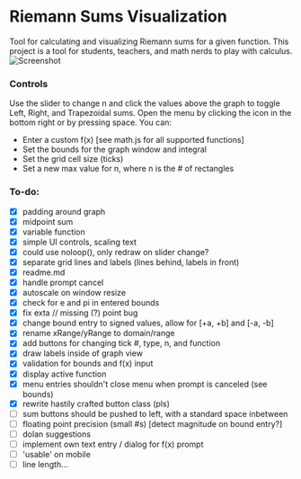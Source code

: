 # Riemann Sums Visualization
Tool for calculating and visualizing Riemann sums for a given function. This project is a tool for students, teachers, and math nerds to play with calculus.
![Screenshot](https://i.imgur.com/voWh8Qe.png)

### Controls
Use the slider to change n and click the values above the graph to toggle Left, Right, and Trapezoidal sums. Open the menu by clicking the icon in the bottom right or by pressing space. You can:
- Enter a custom f(x) [see math.js for all supported functions]
- Set the bounds for the graph window and integral
- Set the grid cell size (ticks)
- Set a new max value for n, where n is the # of rectangles

### To-do:
- [x] padding around graph
- [x] midpoint sum
- [x] variable function
- [x] simple UI controls, scaling text
- [x] could use noloop(), only redraw on slider change?
- [x] separate grid lines and labels (lines behind, labels in front)
- [x] readme.md
- [x] handle prompt cancel
- [x] autoscale on window resize
- [x] check for e and pi in entered bounds
- [x] fix exta // missing (?) point bug
- [x] change bound entry to signed values, allow for [+a, +b] and [-a, -b]
- [x] rename xRange/yRange to domain/range
- [x] add buttons for changing tick #, type, n, and function
- [x] draw labels inside of graph view
- [x] validation for bounds and f(x) input
- [x] display active function
- [x] menu entries shouldn't close menu when prompt is canceled (see bounds)
- [x] rewrite hastily crafted button class (pls)
- [ ] sum buttons should be pushed to left, with a standard space inbetween
- [ ] floating point precision (small #s) [detect magnitude on bound entry?]
- [ ] dolan suggestions
- [ ] implement own text entry / dialog for f(x) prompt
- [ ] 'usable' on mobile
- [ ] line length...